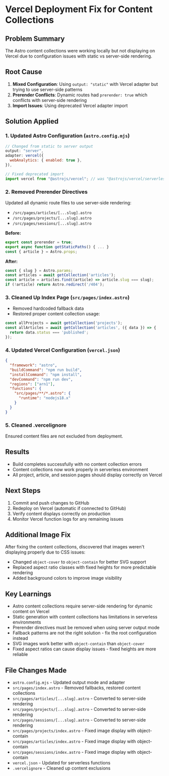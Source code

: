 # Vercel Deployment Fix for Content Collections

## Problem Summary
The Astro content collections were working locally but not displaying on Vercel due to configuration issues with static vs server-side rendering.

## Root Cause
1. **Mixed Configuration**: Using `output: "static"` with Vercel adapter but trying to use server-side patterns
2. **Prerender Conflicts**: Dynamic routes had `prerender: true` which conflicts with server-side rendering
3. **Import Issues**: Using deprecated Vercel adapter import

## Solution Applied

### 1. Updated Astro Configuration (`astro.config.mjs`)
```javascript
// Changed from static to server output
output: "server",
adapter: vercel({
  webAnalytics: { enabled: true },
}),

// Fixed deprecated import
import vercel from "@astrojs/vercel"; // was "@astrojs/vercel/serverless"
```

### 2. Removed Prerender Directives
Updated all dynamic route files to use server-side rendering:
- `/src/pages/articles/[...slug].astro`
- `/src/pages/projects/[...slug].astro` 
- `/src/pages/sessions/[...slug].astro`

**Before:**
```javascript
export const prerender = true;
export async function getStaticPaths() { ... }
const { article } = Astro.props;
```

**After:**
```javascript
const { slug } = Astro.params;
const articles = await getCollection('articles');
const article = articles.find((article) => article.slug === slug);
if (!article) return Astro.redirect('/404');
```

### 3. Cleaned Up Index Page (`src/pages/index.astro`)
- Removed hardcoded fallback data
- Restored proper content collection usage:
```javascript
const allProjects = await getCollection('projects');
const allArticles = await getCollection('articles', ({ data }) => {
  return data.status === 'published';
});
```

### 4. Updated Vercel Configuration (`vercel.json`)
```json
{
  "framework": "astro",
  "buildCommand": "npm run build",
  "installCommand": "npm install",
  "devCommand": "npm run dev",
  "regions": ["arn1"],
  "functions": {
    "src/pages/**/*.astro": {
      "runtime": "nodejs18.x"
    }
  }
}
```

### 5. Cleaned .vercelignore
Ensured content files are not excluded from deployment.

## Results
- Build completes successfully with no content collection errors
- Content collections now work properly in serverless environment
- All project, article, and session pages should display correctly on Vercel

## Next Steps
1. Commit and push changes to GitHub
2. Redeploy on Vercel (automatic if connected to GitHub)
3. Verify content displays correctly on production
4. Monitor Vercel function logs for any remaining issues

## Additional Image Fix
After fixing the content collections, discovered that images weren't displaying properly due to CSS issues:
- Changed `object-cover` to `object-contain` for better SVG support
- Replaced aspect ratio classes with fixed heights for more predictable rendering
- Added background colors to improve image visibility

## Key Learnings
- Astro content collections require server-side rendering for dynamic content on Vercel
- Static generation with content collections has limitations in serverless environments
- Prerender directives must be removed when using server output mode
- Fallback patterns are not the right solution - fix the root configuration instead
- SVG images work better with `object-contain` than `object-cover`
- Fixed aspect ratios can cause display issues - fixed heights are more reliable

## File Changes Made
- `astro.config.mjs` - Updated output mode and adapter
- `src/pages/index.astro` - Removed fallbacks, restored content collections
- `src/pages/articles/[...slug].astro` - Converted to server-side rendering
- `src/pages/projects/[...slug].astro` - Converted to server-side rendering  
- `src/pages/sessions/[...slug].astro` - Converted to server-side rendering
- `src/pages/projects/index.astro` - Fixed image display with object-contain
- `src/pages/articles/index.astro` - Fixed image display with object-contain
- `src/pages/sessions/index.astro` - Fixed image display with object-contain
- `vercel.json` - Updated for serverless functions
- `.vercelignore` - Cleaned up content exclusions